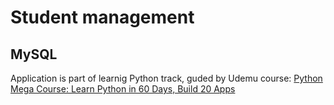 # Student management
## MySQL

Application is part of learnig Python track, 
guded by Udemu course: [Python Mega Course: Learn Python in 60 Days, Build 20 Apps](https://www.udemy.com/course/the-python-mega-course/)
